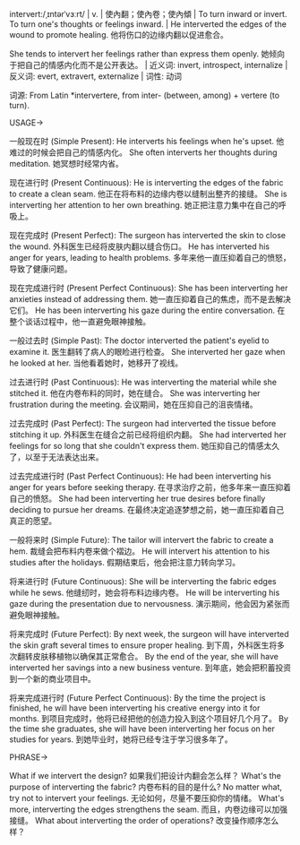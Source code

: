intervert:/ˌɪntərˈvɜːrt/ | v. | 使內翻；使內卷；使內傾 | To turn inward or invert. To turn one's thoughts or feelings inward. |  He interverted the edges of the wound to promote healing. 他将伤口的边缘内翻以促进愈合。

She tends to intervert her feelings rather than express them openly. 她倾向于把自己的情感内化而不是公开表达。 | 近义词: invert, introspect, internalize | 反义词: evert, extravert, externalize | 词性: 动词

词源: From Latin *intervertere, from inter- (between, among) + vertere (to turn).

USAGE->

一般现在时 (Simple Present):
He interverts his feelings when he's upset.  他难过的时候会把自己的情感内化。
She often interverts her thoughts during meditation. 她冥想时经常内省。


现在进行时 (Present Continuous):
He is interverting the edges of the fabric to create a clean seam. 他正在将布料的边缘内卷以缝制出整齐的接缝。
She is interverting her attention to her own breathing. 她正把注意力集中在自己的呼吸上。


现在完成时 (Present Perfect):
The surgeon has interverted the skin to close the wound. 外科医生已经将皮肤内翻以缝合伤口。
He has interverted his anger for years, leading to health problems. 多年来他一直压抑着自己的愤怒，导致了健康问题。


现在完成进行时 (Present Perfect Continuous):
She has been interverting her anxieties instead of addressing them. 她一直压抑着自己的焦虑，而不是去解决它们。
He has been interverting his gaze during the entire conversation.  在整个谈话过程中，他一直避免眼神接触。


一般过去时 (Simple Past):
The doctor interverted the patient's eyelid to examine it. 医生翻转了病人的眼睑进行检查。
She interverted her gaze when he looked at her. 当他看着她时，她移开了视线。


过去进行时 (Past Continuous):
He was interverting the material while she stitched it. 他在内卷布料的同时，她在缝合。
She was interverting her frustration during the meeting. 会议期间，她在压抑自己的沮丧情绪。


过去完成时 (Past Perfect):
The surgeon had interverted the tissue before stitching it up. 外科医生在缝合之前已经将组织内翻。
She had interverted her feelings for so long that she couldn't express them. 她压抑自己的情感太久了，以至于无法表达出来。


过去完成进行时 (Past Perfect Continuous):
He had been interverting his anger for years before seeking therapy.  在寻求治疗之前，他多年来一直压抑着自己的愤怒。
She had been interverting her true desires before finally deciding to pursue her dreams. 在最终决定追逐梦想之前，她一直压抑着自己真正的愿望。



一般将来时 (Simple Future):
The tailor will intervert the fabric to create a hem. 裁缝会把布料内卷来做个褶边。
He will intervert his attention to his studies after the holidays. 假期结束后，他会把注意力转向学习。


将来进行时 (Future Continuous):
She will be interverting the fabric edges while he sews. 他缝纫时，她会将布料边缘内卷。
He will be interverting his gaze during the presentation due to nervousness. 演示期间，他会因为紧张而避免眼神接触。


将来完成时 (Future Perfect):
By next week, the surgeon will have interverted the skin graft several times to ensure proper healing. 到下周，外科医生将多次翻转皮肤移植物以确保其正常愈合。
By the end of the year, she will have interverted her savings into a new business venture. 到年底，她会把积蓄投资到一个新的商业项目中。


将来完成进行时 (Future Perfect Continuous):
By the time the project is finished, he will have been interverting his creative energy into it for months. 到项目完成时，他将已经把他的创造力投入到这个项目好几个月了。
By the time she graduates, she will have been interverting her focus on her studies for years. 到她毕业时，她将已经专注于学习很多年了。




PHRASE->

What if we intervert the design? 如果我们把设计内翻会怎么样？
What's the purpose of interverting the fabric? 内卷布料的目的是什么?
No matter what, try not to intervert your feelings. 无论如何，尽量不要压抑你的情绪。
What's more, interverting the edges strengthens the seam. 而且，内卷边缘可以加强接缝。
What about interverting the order of operations?  改变操作顺序怎么样？
